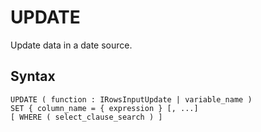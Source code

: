 # UPDATE

Update data in a date source.

## Syntax

```
UPDATE ( function : IRowsInputUpdate | variable_name )
SET { column_name = { expression } [, ...]
[ WHERE ( select_clause_search ) ]
```
